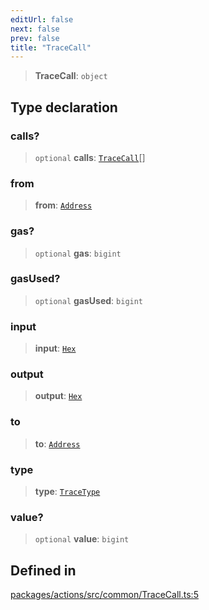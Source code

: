```yaml
---
editUrl: false
next: false
prev: false
title: "TraceCall"
---
```


> **TraceCall**: `object`

## Type declaration

### calls?

> `optional` **calls**: [`TraceCall`](/reference/tevm/actions/type-aliases/tracecall/)[]

### from

> **from**: [`Address`](/reference/tevm/actions/type-aliases/address/)

### gas?

> `optional` **gas**: `bigint`

### gasUsed?

> `optional` **gasUsed**: `bigint`

### input

> **input**: [`Hex`](/reference/tevm/actions/type-aliases/hex/)

### output

> **output**: [`Hex`](/reference/tevm/actions/type-aliases/hex/)

### to

> **to**: [`Address`](/reference/tevm/actions/type-aliases/address/)

### type

> **type**: [`TraceType`](/reference/tevm/actions/type-aliases/tracetype/)

### value?

> `optional` **value**: `bigint`

## Defined in

[packages/actions/src/common/TraceCall.ts:5](https://github.com/qbzzt/tevm-monorepo/blob/main/packages/actions/src/common/TraceCall.ts#L5)
